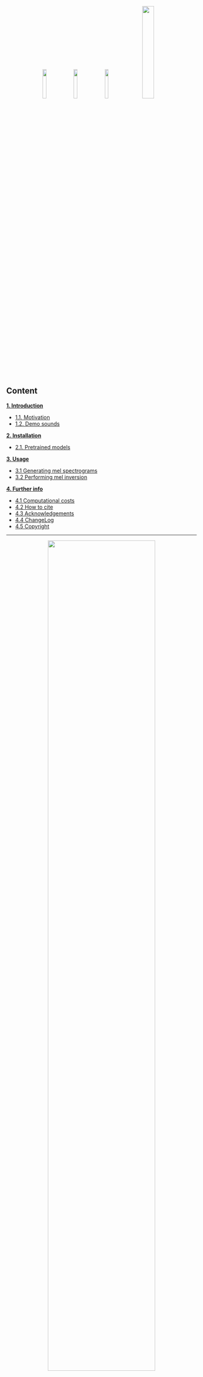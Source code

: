

<p align="center">
<a href="https://www.stms-lab.fr/"> <img src="img/STMS-lab.png" width="14%"></a>
&nbsp;
<a href="http://ars.ircam.fr"> <img src="img/ARS_violet_hr.png" width="14%"></a>
&nbsp;
<img src="img/label_ANR_bleu_CMJN.png" width="14%">
&nbsp;
<a href="http://www.idris.fr/jean-zay/"> <img src="img/Logo_GENCI.png" width="25%"></a>
</p>


## Content

**[1. Introduction](#S1)**
  * [1.1. Motivation](#S1-1)
  * [1.2. Demo sounds](#S1-2)

**[2. Installation](#S2)**
  * [2.1. Pretrained models](#S2-1)

**[3. Usage](#S3)**
  * [3.1 Generating mel spectrograms](#S3-1)
  * [3.2 Performing mel inversion](#S3-2)

**[4. Further info](#S4)**
  * [4.1 Computational costs ](#S4-1)
  * [4.2 How to cite](#S4-2)
  * [4.3 Acknowledgements](#S4-3)
  * [4.4 ChangeLog](#S4-4)
  * [4.5 Copyright](#S4-5)

----

<p align="center">  <img src="img/ModelScheme_V3.png" width="75%"> </p>

<a name="S1"></a>
## 1. Introduction


This repository contains the python sources of the Multi-Band Excited WaveNet Neural vocoder, a neural vocoder
allowing mel spectrogram inversion for speech and singing voices with varying identities, languages, 
and voice qualities.

The code and models in this repository are demonstrations of the MBExWN vocoder. For technical details please see this
[paper](https://www.mdpi.com/2078-2489/13/3/103)

The MBExWN vocoder is rather efficient and allows inverting mel spectrogams 
faster than real time on a single core of a Laptop CPU. The vocoder generates 
a near transparent audio quality for a variety of voice identities 
(speakers and singers), languages, and voice qualities. 
The audio sample rate of the generated files is 24kHz. 

<a name="S1-1"></a>
### 1.1 Motivation 

To facilitate research into voice attribute manipulation and multi speaker synthesis 
using the mel spectrogram as voice representation, the present repository distributes inference scripts 
together with the three trained models denoted **MW-SI-FD**, **MW-SP-FD**, and **MW-VO-FD** in 
the [paper](https://www.mdpi.com/2078-2489/13/3/103)
mentioned above. An application for transposition of speech and singing signals using an auto encoder with 
bottleneck has been investigated in this [compagnon paper](https://www.mdpi.com/2078-2489/13/3/102).

<a name="S1-2"></a>
### 1.2 Demo Sounds

Please see [here](http://recherche.ircam.fr/anasyn/roebel/MBExWN_demo/index.php)
for results with a previous version of the MBExWN vocoder. An updated demo page containing examples 
for the three models distributed here will soon be added.

<a name="S2"></a>
## 2. Installation

The MBExWN Vocoder can be run directly from the source directory or installed via pip (to be done)

In case you want to run it from the source directory you need to first download and install the 
pretrained models using the script in the scripts directory.

Then you need to make sure you have all necessary dependencies installed.   

```
-    pyyaml
-    scipy
-    numpy
-    tensorflow=>2.5
-    librosa>=0.8.0
-    pysndfile
-    matplotlib
```


You can install these by means of 

```shell
$ pip install -r requirements.txt
```

<a name="S2-1"></a>
### 2.1 Pretrained models

Due to the download size limitations on github we do not include the pretrained models within the repos. 
The prepretrained models are available via a separate download link. These can be installed by means of running 
the shell script 

```bash
./scripts/download_and_install_MBExWN_pretrained_models.sh
```

*We gratefully acknowledge the support of GENCI that made it possible to train the models 
on the super computer [jean-zay](http://www.idris.fr/jean-zay/).*


<a name="S3"></a>
## 3. Usage

<a name="S3-1"></a>
### 3.1 Generating mel spectrograms

The input format of the MBExWN  vocoder are 80 channel mel spectrograms with frame rate of 80 Hz.
To generate these mel spectograms you can use the script ./bin/generate_mel.py as follows

```shell
./bin/generate_mel.py  -o OUTPUT_DIR input_audio_file [input_audio_file ...]
```

after running this command you will find the mel spectrograms in the directory OUTPUT_DIR. 
For each input file you will find a pickled data file with the same basename and 
the extension replaced by means of mell. The pickled data files contain python dicts
that have keys for all analysis parameters as well as for the mel specrogram itself.

These files are can be read by the two further scripts that allow 

- recreating sounds from a mel spectrogram, as well as 
- visualizing a mel spectrogram

<a name="S3-1"></a>
### 3.2 Performing mel inversion

#### 3.2.1 Command line

The resynthesis of  sound files from a mel spectrograms stored in a pickle files is performed by mean sof the script 
`./bin/resynth_mel.py`. Assume you have a sound file test.wav you can perofrm an analysis/resynthesis cycle by means of

```shell
./bin/generate_mel.py  -o OUTPUT_DIR test.wav
./bin/resynth_mel.py VOICE -i OUTPUT_DIR/test.mell -o OUTPUT_DIR --format wav
```

This will create a the files `OUTPUT_DIR/test.mell` and subsequenctly `OUTPUT_DIR/syn_test.wav`.
The output soundfile name is derived from the inut mel file name by means of replacing the extension
according to the sound file format, adn addinf a prefix `syn_`.  By default the generated sound file format 
is `flac` but as shown above the output format can be changed. The sample rate of the output sound is
always 24kHz. 

The first parameter given to `resynth_mel.py` selects one of the three pretrained MBExWN models that are 
discussed in the [paper](https://www.mdpi.com/2078-2489/13/3/103). If no model is slected 
*the `resynth_mel.py` lists all available models. Currently the folowing models are available:

```
 - SING/MBExWN_SIIConv_V71g_SING_IMP0_IMPORTmod_MCFG0_WNCHA320_DCHA32_1024_DPTACT0_ADLW0.1_GMCFG5_24kHz
 - SPEECH/MBExWN_SIIConv_V71g_SPEECH_IMP0_IMPORTmod_MCFG0_WNCHA320_DCHA32_1024_DPTACT0_ADLW0.1_GMCFG5_24kHz
 - VOICE/MBExWN_SIIConv_V71g_VOICE2_WNCHA340_IMP0_WNCHA340_IMPORTmod_MCFG0_WNCHA340_DCHA32_1024_DPTACT0_ADLW0.1_GMCFG0_24kHz
 ```

To select a model you don't need to  provide the full model specification.
Any sub string of the model name will be sufficient. Accordingly, the specification `VOICE` in the 
example above selects the third model. The search of models is performed in the order of the lost and the first 
model containing the model id strig is returned. Aurrently, the three model names starting with the strings  
**SING**, **SPEECH** and **VOICE** correspond to the three models **MW-SI-FD**, **MW-SP-FD**, and **MW-VO-FD** 
from the [paper](https://www.mdpi.com/2078-2489/13/3/103) respectively.

By default `resynth_mel.py` will run on the CPU limiting the number of thread to 2. This default configuration can be 
changed using the following two command line arguments:

```
  --num_threads NUM_THREADS : selects the number of cpu threads (Default: 2)
  --use_gpu                 : performs the inference on the gpu
```

Please see `resynth_mel.py --help` for other command line arguments.

#### 3.2.2 Python package

You may also use MBExWN as a python package. The principale operation is as fllows

```python

# import the class
from MBExWN_NVoc import mel_inverter, list_models, mbexwn_version
from MBExWN_NVoc.fileio import iovar as iov

# instantiate, giving as argument a model_id, which is the same string you use to select a model on the command line
# with resynth_mel
MelInv = mel_inverter.MELInverter(model_id_or_path=model_id)
# load mel spectrogram from a file 
dd = iov.load_var(mell_file)
# properly scale the mel spectrogram, scale_mel need the full dictionary to know the 
# analysis parameters that have been used to generate the mell spectrogram
log_mel_spectrogram = MelInv.scale_mel(dd, verbose=verbose)
# synthesize the audio
syn_audio = MelInv.synth_from_mel(log_mel_spectrogram)
```

For an example please see the source code of the script `resynth_mel`.

<a name="S4"></a>
## 4. Further info


<a name="S4-1"></a>
### 4.1 Computational costs

The mel inverter is sufficiently efficient to perform resynthesis from mel spectrograms two times faster than 
real-time on a single core of a Laptop CPU.  

On a GPU the vocoder achieves audio synthesis up to 200 times faster than real time. Note that tensorflow up to version 
2.8 is apparently performing an automatic selection of the best performing kernel each time a new shape of a Conv1D or 
Conv2D operator is encountered. Therefore, MBExWN will only achieve optimal efficiency whenever the shape of a signal
is encountered for the second time (see  [here](https://github.com/tensorflow/tensorflow/issues/54456) for 
more information).

<a name="S4-2"></a>
### 4.2 How to cite

In case you use the code or the models for your own work please cite 

```
Roebel, Axel, and Frederik Bous. 2022. 
   "Neural Vocoding for Singing and Speaking Voices with the Multi-Band Excited WaveNet" 
   Information 13, no. 3: 103. https://doi.org/10.3390/info13030103 
```

<a name="S4-3"></a>
### 4.3 Acknowledgements

This research was funded by ANR project ARS, grant number ANR-19-CE38-0001-01 and 
computation were performed using HPC resources from GENCI-IDRIS (Grant 2021-AD011011177R1).

Thanks to 

- [TensorflowTTS](https://github.com/TensorSpeech/TensorflowTTS) from which the MBExWN implementation 
  has gathered an initial version of the PQMF implementation in 
  `MBExWN_NVoc/vocoder/model/tf_preprocess.py`.

- [Magenta DDSP](https://github.com/magenta/ddsp) from which the MBExWN implementation has gathered 
  the method `PulseWaveTable.stable_cumsum_and_wrap` in `MBExWN_NVoc/vocoder/model/tf_wavetable.py`.

<a name="S4-4"></a>
### 4.4 ChangeLog

- Version 1.2.2  (2022/04/10)
  - fixed display of mel spectrogram differences when mel spectra do not have exactly the same number of frames.
  - Fixed errors in function documentation.

- Version 1.2.1  (2022/03/23)
  - Fixed many problems with missing imports.
  - More consistent behavior for model selection with the command line scipts.

- Version 1.2.0  (2022/03/05)
  - Initial release.

<a name="S4-5"></a>
### 4.5 Copyright

Copyright (c) 2022 IRCAM


<p align="center">
<a href="https://www.ircam.fr/"> <img src="img/IRCAM.CP.jpg" width="20%"></a>
&nbsp;
<img src="img/cnrs.png" width="10%">
&nbsp;
<a href="http://www.idris.fr/jean-zay/"> <img src="img/LOGO_SU_HORIZ_SEUL_CMJN.png" width="20%"></a>
</p>
